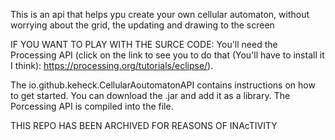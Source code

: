This is an api that helps ypu create your own cellular automaton, without worrying about the grid, the updating and drawing to the screen

IF YOU WANT TO PLAY WITH THE SURCE CODE: You'll need the Processing API (click on the link to see you to do that (You'll have to install it I think): https://processing.org/tutorials/eclipse/).

The io.github.keheck.CellularAoutomatonAPI contains instructions on how to get started. You can download the .jar and add it as a library. The Porcessing API is compiled into the file.

THIS REPO HAS BEEN ARCHIVED FOR REASONS OF INAcTIVITY
